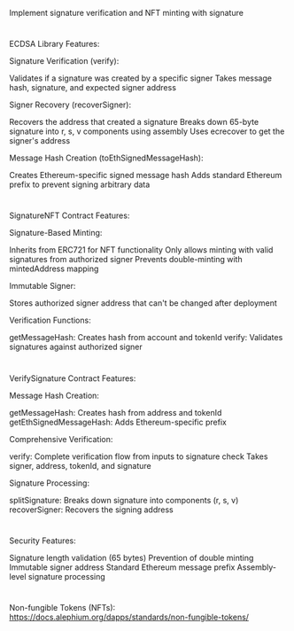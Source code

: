 Implement signature verification and NFT minting with signature    
#
ECDSA Library Features:

Signature Verification (verify):

Validates if a signature was created by a specific signer
Takes message hash, signature, and expected signer address


Signer Recovery (recoverSigner):

Recovers the address that created a signature
Breaks down 65-byte signature into r, s, v components using assembly
Uses ecrecover to get the signer's address


Message Hash Creation (toEthSignedMessageHash):

Creates Ethereum-specific signed message hash
Adds standard Ethereum prefix to prevent signing arbitrary data

#
SignatureNFT Contract Features:

Signature-Based Minting:

Inherits from ERC721 for NFT functionality
Only allows minting with valid signatures from authorized signer
Prevents double-minting with mintedAddress mapping


Immutable Signer:

Stores authorized signer address that can't be changed after deployment


Verification Functions:

getMessageHash: Creates hash from account and tokenId
verify: Validates signatures against authorized signer

#
VerifySignature Contract Features:

Message Hash Creation:

getMessageHash: Creates hash from address and tokenId
getEthSignedMessageHash: Adds Ethereum-specific prefix


Comprehensive Verification:

verify: Complete verification flow from inputs to signature check
Takes signer, address, tokenId, and signature


Signature Processing:

splitSignature: Breaks down signature into components (r, s, v)
recoverSigner: Recovers the signing address

#
Security Features:

Signature length validation (65 bytes)
Prevention of double minting
Immutable signer address
Standard Ethereum message prefix
Assembly-level signature processing

#
Non-fungible Tokens (NFTs): https://docs.alephium.org/dapps/standards/non-fungible-tokens/

